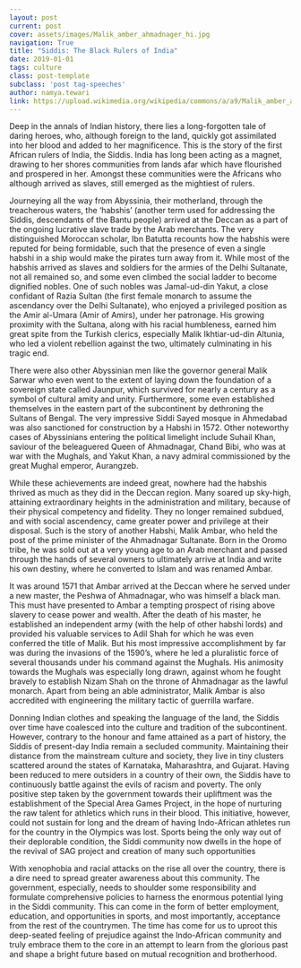 ```yaml
---
layout: post
current: post
cover: assets/images/Malik_amber_ahmadnager_hi.jpg
navigation: True
title: "Siddis: The Black Rulers of India"
date: 2019-01-01
tags: culture
class: post-template
subclass: 'post tag-speeches'
author: namya.tewari
link: https://upload.wikimedia.org/wikipedia/commons/a/a9/Malik_amber_ahmadnager_hi.jpg
---
```

Deep in the annals of Indian history, there lies a long-forgotten tale of daring heroes, who, although foreign to the land, quickly got assimilated into her blood and added to her magnificence. This is the story of the first African rulers of India, the Siddis. India has long been acting as a magnet, drawing to her shores communities from lands afar which have flourished and prospered in her. Amongst these communities were the Africans who although arrived as slaves, still emerged as the mightiest of rulers.

Journeying all the way from Abyssinia, their motherland, through the treacherous waters, the ‘habshis’ (another term used for addressing the Siddis, descendants of the Bantu people) arrived at the Deccan as a part of the ongoing lucrative slave trade by the Arab merchants. The very distinguished Moroccan scholar, Ibn Batutta recounts how the habshis were reputed for being formidable, such that the presence of even a single habshi in a ship would make the pirates turn away from it. While most of the habshis arrived as slaves and soldiers for the armies of the Delhi Sultanate, not all remained so, and some even climbed the social ladder to become dignified nobles. One of such nobles was Jamal-ud-din Yakut, a close confidant of Razia Sultan (the first female monarch to assume the ascendancy over the Delhi Sultanate), who enjoyed a privileged position as the Amir al-Umara (Amir of Amirs), under her patronage. His growing proximity with the Sultana, along with his racial humbleness, earned him great spite from the Turkish clerics, especially Malik Ikhtiar-ud-din Altunia, who led a violent rebellion against the two, ultimately culminating in his tragic end.

There were also other Abyssinian men like the governor general Malik Sarwar who even went to the extent of laying down the foundation of a sovereign state called Jaunpur, which survived for nearly a century as a symbol of cultural amity and unity. Furthermore, some even established themselves in the eastern part of the subcontinent by dethroning the Sultans of Bengal. The very impressive Siddi Sayed mosque in Ahmedabad was also sanctioned for construction by a Habshi in 1572. Other noteworthy cases of Abyssinians entering the political limelight include Suhail Khan, saviour of the beleaguered Queen of Ahmadnagar, Chand Bibi, who was at war with the Mughals, and Yakut Khan, a navy admiral commissioned by the great Mughal emperor, Aurangzeb.

While these achievements are indeed great, nowhere had the habshis thrived as much as they did in the Deccan region. Many soared up sky-high, attaining extraordinary heights in the administration and military, because of their physical competency and fidelity. They no longer remained subdued, and with social ascendency, came greater power and privilege at their disposal. Such is the story of another Habshi, Malik Ambar, who held the post of the prime minister of the Ahmadnagar Sultanate. Born in the Oromo tribe, he was sold out at a very young age to an Arab merchant and passed through the hands of several owners to ultimately arrive at India and write his own destiny, where he converted to Islam and was renamed Ambar.

It was around 1571 that Ambar arrived at the Deccan where he served under a new master, the Peshwa of Ahmadnagar, who was himself a black man. This must have presented to Ambar a tempting prospect of rising above slavery to cease power and wealth. After the death of his master, he established an independent army (with the help of other habshi lords) and provided his valuable services to Adil Shah for which he was even conferred the title of Malik. But his most impressive accomplishment by far was during the invasions of the 1590’s, where he led a pluralistic force of several thousands under his command against the Mughals. His animosity towards the Mughals was especially long drawn, against whom he fought bravely to establish Nizam Shah on the throne of Ahmadnagar as the lawful monarch. Apart from being an able administrator, Malik Ambar is also accredited with engineering the military tactic of guerrilla warfare.

Donning Indian clothes and speaking the language of the land, the Siddis over time have coalesced into the culture and tradition of the subcontinent. However, contrary to the honour and fame attained as a part of history, the Siddis of present-day India remain a secluded community. Maintaining their distance from the mainstream culture and society, they live in tiny clusters scattered around the states of Karnataka, Maharashtra, and Gujarat. Having been reduced to mere outsiders in a country of their own, the Siddis have to continuously battle against the evils of racism and poverty. The only positive step taken by the government towards their upliftment was the establishment of the Special Area Games Project, in the hope of nurturing the raw talent for athletics which runs in their blood. This initiative, however, could not sustain for long and the dream of having Indo-African athletes run for the country in the Olympics was lost. Sports being the only way out of their deplorable condition, the Siddi community now dwells in the hope of the revival of SAG project and creation of many such opportunities

With xenophobia and racial attacks on the rise all over the country, there is a dire need to spread greater awareness about this community. The government, especially, needs to shoulder some responsibility and formulate comprehensive policies to harness the enormous potential lying in the Siddi community. This can come in the form of better employment, education, and opportunities in sports, and most importantly, acceptance from the rest of the countrymen. The time has come for us to uproot this deep-seated feeling of prejudice against the Indo-African community and truly embrace them to the core in an attempt to learn from the glorious past and shape a bright future based on mutual recognition and brotherhood.
